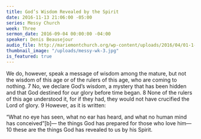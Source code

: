 ```yaml
---
title: God’s Wisdom Revealed by the Spirit
date: 2016-11-13 21:06:00 -05:00
series: Messy Church
week: Three
sermon_date: 2016-09-04 00:00:00 -04:00
speaker: Denis Beausejour
audio_file: http://mariemontchurch.org/wp-content/uploads/2016/04/01-1-Cor.-Week-3-1.mp3
thumbnail_image: "/uploads/messy-wk-3.jpg"
is_featured: true
---
```


We do, however, speak a message of wisdom among the mature, but not the wisdom of this age or of the rulers of this age, who are coming to nothing. 7 No, we declare God’s wisdom, a mystery that has been hidden and that God destined for our glory before time began. 8 None of the rulers of this age understood it, for if they had, they would not have crucified the Lord of glory. 9 However, as it is written:

“What no eye has seen,
    what no ear has heard,
and what no human mind has conceived”[b]—
    the things God has prepared for those who love him—
10 these are the things God has revealed to us by his Spirit.